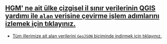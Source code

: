 [HGM' ne ait ülke çizgisel il sınır verilerinin QGIS yardımı ile `alan` verisine çevirme işlem adımlarını izlemek için tıklayınız.](https://www.youtube.com/watch?v=oTz2nOHUqWk)
  -
 
- [Tüm illerimize ait alan verilerini `GeoJSON` biçiminde indirmek için tıklayınız.](https://github.com/bugrazen/qgis/blob/main/il_alan.geojson)
